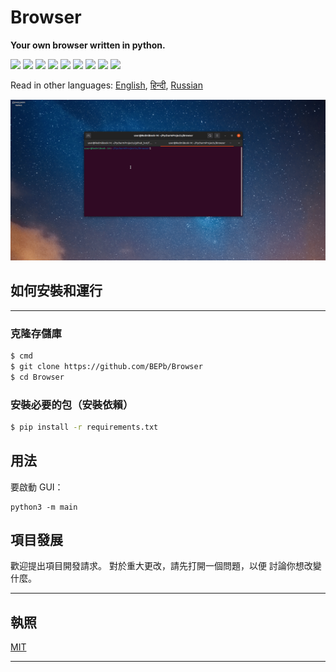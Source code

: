 # Browser
<b> Your own browser written in python.</b>
<p>
  <img  src="https://img.shields.io/github/stars/BEPb/Browser" />
  <img src="https://img.shields.io/github/contributors/BEPb/Browser" />
  <img src="https://img.shields.io/github/last-commit/BEPb/Browser" />
  <img src="https://visitor-badge.laobi.icu/badge?page_id=BEPb.Browser" />
  <img src="https://img.shields.io/github/languages/count/BEPb/Browser" />
  <img src="https://img.shields.io/github/languages/top/BEPb/Browser" />

  <img src="https://img.shields.io/badge/license-MIT-blue.svg?color=f64152" />
  <img  src="https://img.shields.io/github/issues/BEPb/Browser" />
  <img  src="https://img.shields.io/github/issues-pr/BEPb/Browser" />
</p>



Read in other languages: [English](README.md), [हिन्दी](README.hindi.md), [Russian](README.ru.md)



![GUI](images/Browser.gif)


## 如何安裝和運行
____
### 克隆存儲庫
 
```sh
$ cmd
$ git clone https://github.com/BEPb/Browser
$ cd Browser
```
 
### 安裝必要的包（安裝依賴）
```sh
$ pip install -r requirements.txt
```

## 用法
要啟動 GUI：
```
python3 -m main
```


## 項目發展
歡迎提出項目開發請求。 對於重大更改，請先打開一個問題，以便
討論你想改變什麼。
____

## 執照


[MIT](LICENSE.txt)

____

